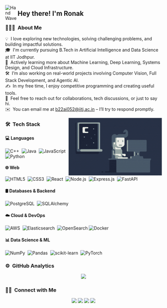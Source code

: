 
<img alt="Hand Wave" src="./assets/Hand%20Wave.gif" width='40' align="left"/><h2>Hey there! I'm Ronak</h2>

### 👨🏻‍💻 &nbsp;About Me

💡 &nbsp;I love exploring new technologies, solving challenging problems, and building impactful solutions.\
🎓 &nbsp;I'm currently pursuing B.Tech in Artificial Intelligence and Data Science at IIT Jodhpur.\
🌱 &nbsp;Actively learning more about Machine Learning, Deep Learning, Systems Design, and Cloud Infrastructure.\
🛠 &nbsp;I’m also working on real-world projects involving Computer Vision, Full Stack Development, and Agentic AI.\
✍️ &nbsp;In my free time, I enjoy competitive programming and creating useful tools.\
💬 &nbsp;Feel free to reach out for collaborations, tech discussions, or just to say hi.\
✉️ &nbsp;You can email me at b22ai052@iitj.ac.in – I’ll try to respond promptly.

<img alt="Night Coding" src="https://raw.githubusercontent.com/AVS1508/AVS1508/master/assets/Night-Coding.gif" align="right"/>

### 🛠 &nbsp;Tech Stack

#### 💻 Languages
![C++](https://img.shields.io/badge/-C++-05122A?style=flat&logo=C%2B%2B)&nbsp;
![Java](https://img.shields.io/badge/-Java-05122A?style=flat&logo=Java&logoColor=FFA518)&nbsp;
![JavaScript](https://img.shields.io/badge/-JavaScript-05122A?style=flat&logo=javascript)&nbsp;
![Python](https://img.shields.io/badge/-Python-05122A?style=flat&logo=python)

#### 🌐 Web
![HTML5](https://img.shields.io/badge/-HTML5-05122A?style=flat&logo=html5)&nbsp;
![CSS3](https://img.shields.io/badge/-CSS3-05122A?style=flat&logo=css3)&nbsp;
![React](https://img.shields.io/badge/-React-05122A?style=flat&logo=react)&nbsp;
![Node.js](https://img.shields.io/badge/-Node.js-05122A?style=flat&logo=node.js)&nbsp;
![Express.js](https://img.shields.io/badge/-Express.js-05122A?style=flat&logo=express)&nbsp;
![FastAPI](https://img.shields.io/badge/-FastAPI-05122A?style=flat&logo=fastapi)

#### 🛢️ Databases & Backend
![PostgreSQL](https://img.shields.io/badge/-PostgreSQL-05122A?style=flat&logo=postgresql)&nbsp;
![SQLAlchemy](https://img.shields.io/badge/-SQLAlchemy-05122A?style=flat&logo=sqlalchemy)

#### ☁️ Cloud & DevOps
![AWS](https://img.shields.io/badge/-Amazon%20Web%20Services-05122A?style=flat&logo=amazon-aws)&nbsp;
![Elasticsearch](https://img.shields.io/badge/-Elasticsearch-05122A?style=flat&logo=elasticsearch)&nbsp;
![OpenSearch](https://img.shields.io/badge/-OpenSearch-05122A?style=flat&logo=opensearch)
![Docker](https://img.shields.io/badge/-Docker-05122A?style=flat&logo=docker)

#### 📊 Data Science & ML
![NumPy](https://img.shields.io/badge/-NumPy-05122A?style=flat&logo=numpy)&nbsp;
![Pandas](https://img.shields.io/badge/-Pandas-05122A?style=flat&logo=pandas)&nbsp;
![scikit-learn](https://img.shields.io/badge/-scikit--learn-05122A?style=flat&logo=scikit-learn)&nbsp;
![PyTorch](https://img.shields.io/badge/-PyTorch-05122A?style=flat&logo=pytorch)

### ⚙️ &nbsp;GitHub Analytics

<p align="center">
<a href="https://github.com/ronakgadhiya09">
  <img height="180em" src="https://github-readme-stats-eight-theta.vercel.app/api?username=ronakgadhiya09&show_icons=true&theme=algolia&include_all_commits=true&count_private=true"/>
</a>
</p>

### 🤝🏻 &nbsp;Connect with Me

<p align="center">
<a href="https://leetcode.com/gadhiyaronak09"><img src="https://img.shields.io/badge/-gadhiyaronak09-FFA116?style=flat&logo=LeetCode&logoColor=black"/></a>
<a href="mailto:b22ai052@iitj.ac.in"><img src="https://img.shields.io/badge/-b22ai052@iitj.ac.in-D14836?style=flat&logo=Gmail&logoColor=white"/></a>
<a href="https://instagram.com/_ronak.gadhiya_"><img src="https://img.shields.io/badge/-@_ronak.gadhiya_-E4405F?style=flat&logo=Instagram&logoColor=white"/></a>
<a href="https://github.com/ronakgadhiya09"><img src="https://img.shields.io/badge/-@ronakgadhiya09-181717?style=flat&logo=github&logoColor=white"/></a>
</p>
